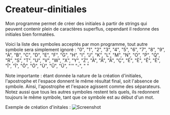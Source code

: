 # Createur-dinitiales
Mon programme permet de créer des initiales à partir de strings qui peuvent contenir plein de caractères superflus, cependant il redonne des initiales bien formatées.

Voici la liste des symboles acceptés par mon programme, tout autre symbole sera simplement ignoré :
"0", "1", "2", "3", "4", "5", "6", "7", "8", "9", "A", "B", "C", "D", "E", "F", "G", "H", "I", "J", "K", "L", "M", "N", "O", "P", "Q", "R", "S", "T", "U", "V", "W", "X", "Y", "Z", "À", "Â", "Ä", "Ç", "É", "È", "Ê", "Ë", "Î", "Ï", "Ô", "Ö", "Ù", "Û", "Ü", "'" "-", " "

Note importante : étant donnée la nature de la création d'initiales, l'apostrophe et l'espace donnent le même résultat final, soit l'absence de symbole. Ainsi, l'apostrophe et l'espace agissent comme des séparateurs. Notez aussi que tous les autres symboles restent tels quels, ils redonnent toujours le même symbole, tant que ce symbole est au début d'un mot.

Exemple de création d'initales :
![Screenshot](https://github.com/TheRealDAZL/Createur-dinitiales/assets/116024728/a3b04cbc-18d3-447f-91fd-74c2c8a35a76)
